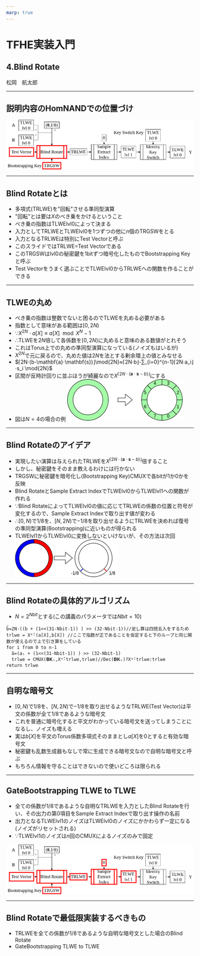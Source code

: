 ```yaml
---
marp: true
---
```

<!-- 
theme: default
size: 16:9
paginate: true
footer : ![](../image/ccbysa.png) [licence](https://creativecommons.org/licenses/by-sa/4.0/)
style: |
  h1, h2, h3, h4, h5, header, footer {
        color: white;
    }
  section {
    background-color: #505050;
    color:white
  }
  table{
      color:black
  }
  code{
    color:black
  }
-->

<!-- page_number: true -->

# TFHE実装入門

## 4.Blind Rotate

松岡　航太郎

---

## 説明内容のHomNANDでの位置づけ

![](../image/BlindRotateHomNANDdiagram.png)

---

## Blind Rotateとは

- 多項式(TRLWE)を"回転"させる準同型演算
- "回転"とは要は$X$のべき乗をかけるということ
- べき乗の指数はTLWElvl0によって決まる
- 入力としてTRLWEとTLWElvl0を1つずつの他に$n$個のTRGSWをとる
- 入力となるTRLWEは特別にTest Vectorと呼ぶ
- このスライドではTRLWE=Test Vectorである
- このTRGSWはlvl0の秘密鍵を1bitずつ暗号化したものでBootstrapping Keyと呼ぶ
- Test Vectorをうまく選ぶことでTLWElvl0からTRLWEへの関数を作ることができる

---

## TLWEの丸め

- べき乗の指数は整数でないと困るのでTLWEを丸める必要がある
- 指数として意味がある範囲は$[0,2N)$
- ∵$X^{2N}⋅a[X]≡a[X] \mod{X^{N}-1}$
- ∴TLWEを$2N$倍して各係数を$[0,2N)$に丸めると意味のある数値がとれそう
- これはTorus上での丸めの準同型演算になっている(ノイズもはいるが)
- $X^{2N}$で元に戻るので、丸めた値は$2N$を法とする剰余環上の値とみなせる
- $⌈2N⋅(b-\mathbf{a}⋅\mathbf{s})⌋\mod{2N}≈⌈2N⋅b⌋-∑_{i=0}^{n-1}⌈2N⋅a_i⌋⋅s_i \mod{2N}$
- 区間が反時計回りに並ぶほうが綺麗なので$X^{⌈2N⋅(\mathbf{a}⋅\mathbf{s}-b)⌋}$にする
- 図は$N=4$の場合の例
![w:400px](../image/RotateRound.png)

---

## Blind Rotateのアイデア

- 実現したい演算は与えられたTRLWEを$X^{⌈2N⋅(\mathbf{a}⋅\mathbf{s}-b)⌋}$倍すること
- しかし、秘密鍵をそのまま教えるわけには行かない
- TRGSWに秘密鍵を暗号化し(Bootstrapping Key)CMUXで各bitが1か0かを反映
- Blind RotateとSample Extract IndexでTLWElvl0からTLWElvl1への関数が作れる
- ∵Blind RotateによってTLWElvl0の値に応じてTRLWEの係数の位置と符号が変化するので、Sample Extract Indexで取り出す値が変わる
- ∴$[0,N)$で$1/8$を、$[N,2N)$で$-1/8$を取り出せるようにTRLWEを決めれば復号の準同型演算(Bootstrapping)に近いものが得られる
- TLWElvl1からTLWElvl0に変換しないといけないが、その方法は次回
![](../image/BlindRotate.png)

---

## Blind Rotateの具体的アルゴリズム

- $N=2^{Nbit}$とする(この講義のパラメータでは$Nbit=10$)
```
b̃=2N-((b + (1<<(31-Nbit-1)) ) >> (32-Nbit-1))//足し算は四捨五入をするため
trlwe = Xᵇ̃⋅(a[X],b[X]) //ここで指数が正であることを仮定すると下のループと同じ関数が使えるので上で引き算をしている
for i from 0 to n-1
  ã=(aᵢ + (1<<(31-Nbit-1)) ) >> (32-Nbit-1)
  trlwe = CMUX(𝐁𝐊ᵢ,Xᵃ̃⋅trlwe,trlwe)//Dec(𝐁𝐊ᵢ)?Xᵃ̄⋅trlwe:trlwe
return trlwe
```

---

## 自明な暗号文

- $[0,N)$で$1/8$を、$[N,2N)$で$-1/8$を取り出せるようなTRLWE(Test Vector)は平文の係数が全て$1/8$であるような暗号文
- これを普通に暗号化すると平文がわかっている暗号文を送ってしまうことになるし、ノイズも増える
- 実は$b[X]$を平文のTorus係数多項式そのままとし$a[X]$を0とすると有効な暗号文
- 秘密鍵も乱数生成器もなしで常に生成できる暗号文なので自明な暗号文と呼ぶ
- もちろん情報を守ることはできないので使いどころは限られる

---

## GateBootstrapping TLWE to TLWE

- 全ての係数が$1/8$であるような自明なTRLWEを入力としたBlind Rotateを行い、その出力の第0項目をSample Extract Indexで取り出す操作の名前
- 出力となるTLWElvl1のノイズはTLWElvl0のノイズにかかわらず一定になる(ノイズがリセットされる)
- ∵TLWElvl1のノイズは$n$回のCMUXによるノイズのみで固定

![](../image/TLWE2TLWEHomNANDdiagram.png)

---

## Blind Rotateで最低限実装するべきもの

- TRLWEを全ての係数が$1/8$であるような自明な暗号文とした場合のBlind Rotate
- GateBootstrapping TLWE to TLWE